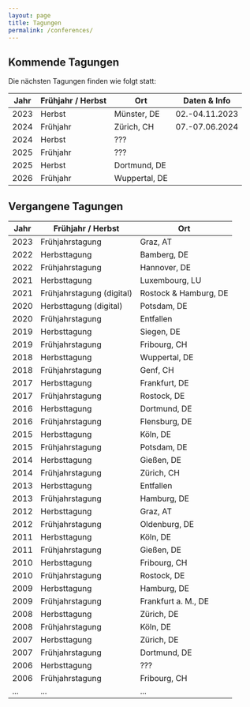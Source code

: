 ```yaml
---
layout: page
title: Tagungen
permalink: /conferences/
---
```


## Kommende Tagungen

Die nächsten Tagungen finden wie folgt statt:

| Jahr | Frühjahr / Herbst | Ort           | Daten & Info   |
|------|-------------------|---------------|----------------|
| 2023 | Herbst            | Münster, DE   | 02.-04.11.2023 |
| 2024 | Frühjahr          | Zürich, CH    | 07.-07.06.2024 |
| 2024 | Herbst            | ???           |                |
| 2025 | Frühjahr          | ???           |                |
| 2025 | Herbst            | Dortmund, DE  |                |
| 2026 | Frühjahr          | Wuppertal, DE |                |

## Vergangene Tagungen

| Jahr | Frühjahr / Herbst         | Ort                   |
|------|---------------------------|-----------------------|
| 2023 | Frühjahrstagung           | Graz, AT              |
| 2022 | Herbsttagung              | Bamberg, DE    |
| 2022 | Frühjahrstagung           | Hannover, DE          |
| 2021 | Herbsttagung              | Luxembourg, LU        |
| 2021 | Frühjahrstagung (digital) | Rostock & Hamburg, DE |
| 2020 | Herbsttagung (digital)    | Potsdam, DE           |
| 2020 | Frühjahrstagung           | Entfallen             |
| 2019 | Herbsttagung              | Siegen, DE            |
| 2019 | Frühjahrstagung           | Fribourg, CH          |
| 2018 | Herbsttagung              | Wuppertal, DE         |
| 2018 | Frühjahrstagung           | Genf, CH              |
| 2017 | Herbsttagung              | Frankfurt, DE         |
| 2017 | Frühjahrstagung           | Rostock, DE           |
| 2016 | Herbsttagung              | Dortmund, DE          |
| 2016 | Frühjahrstagung           | Flensburg, DE         |
| 2015 | Herbsttagung              | Köln, DE              |
| 2015 | Frühjahrstagung           | Potsdam, DE           |
| 2014 | Herbsttagung              | Gießen, DE            |
| 2014 | Frühjahrstagung           | Zürich, CH            |
| 2013 | Herbsttagung              | Entfallen             |
| 2013 | Frühjahrstagung           | Hamburg, DE           |
| 2012 | Herbsttagung              | Graz, AT              |
| 2012 | Frühjahrstagung           | Oldenburg, DE         |
| 2011 | Herbsttagung              | Köln, DE              |
| 2011 | Frühjahrstagung           | Gießen, DE            |
| 2010 | Herbsttagung              | Fribourg, CH          |
| 2010 | Frühjahrstagung           | Rostock, DE           |
| 2009 | Herbsttagung              | Hamburg, DE           |
| 2009 | Frühjahrstagung           | Frankfurt a. M., DE   |
| 2008 | Herbsttagung              | Zürich, DE            |
| 2008 | Frühjahrstagung           | Köln, DE              |
| 2007 | Herbsttagung              | Zürich, DE            |
| 2007 | Frühjahrstagung           | Dortmund, DE          |
| 2006 | Herbsttagung              | ???                   |
| 2006 | Frühjahrstagung           | Fribourg, CH          |
| ...  | ...                       | ...                   |

